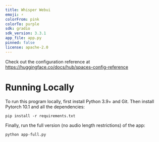 ```yaml
---
title: Whisper Webui
emoji: ⚡
colorFrom: pink
colorTo: purple
sdk: gradio
sdk_version: 3.3.1
app_file: app.py
pinned: false
license: apache-2.0
---
```


Check out the configuration reference at https://huggingface.co/docs/hub/spaces-config-reference

# Running Locally

To run this program locally, first install Python 3.9+ and Git. Then install Pytorch 10.1 and all the dependencies:
```
pip install -r requirements.txt
```

Finally, run the full version (no audio length restrictions) of the app:
```
python app-full.py
```